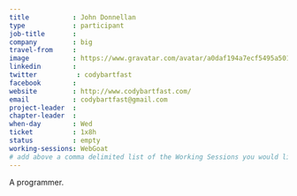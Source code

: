 ```yaml
---
title           : John Donnellan
type            : participant
job-title       :
company         : big
travel-from     :
image           : https://www.gravatar.com/avatar/a0daf194a7ecf5495a5010316dcb2b6e
linkedin        :
twitter          : codybartfast
facebook        :
website         : http://www.codybartfast.com/
email           : codybartfast@gmail.com
project-leader  :
chapter-leader  :
when-day        : Wed
ticket          : 1x8h
status          : empty
working-sessions: WebGoat
# add above a comma delimited list of the Working Sessions you would like to attend (use the session's title)
---
```


<!-- put more details about participant here -->
A programmer.
